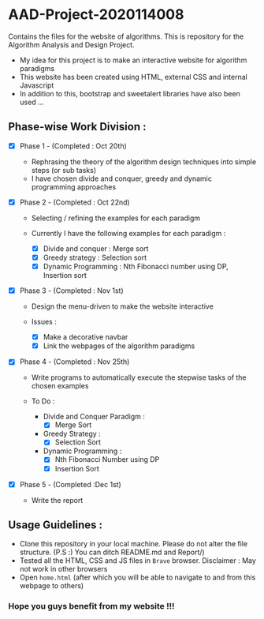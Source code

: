 # AAD-Project-2020114008
Contains the files for the website of algorithms. This is repository for the Algorithm Analysis and Design Project.

- My idea for this project is to make an interactive website for algorithm paradigms
- This website has been created using HTML, external CSS and internal Javascript
- In addition to this, bootstrap and sweetalert libraries have also been used ...


## Phase-wise Work Division :

- [x] Phase 1 - (Completed : Oct 20th)
  - Rephrasing the theory of the algorithm design techniques into simple steps (or sub tasks)
  - I have chosen divide and conquer, greedy and dynamic programming approaches
 
- [x] Phase 2 - (Completed : Oct 22nd)
  - Selecting / refining the examples for each paradigm
 
  - Currently I have the following examples for each paradigm :
    - [x] Divide and conquer : Merge sort
    - [x] Greedy strategy : Selection sort
    - [x] Dynamic Programming : Nth Fibonacci number using DP, Insertion sort
  
- [x] Phase 3 - (Completed : Nov 1st)
  - Design the menu-driven to make the website interactive 
  
  - Issues :
    - [x] Make a decorative navbar
    - [x] Link the webpages of the algorithm paradigms  
  
- [x] Phase 4 - (Completed : Nov 25th)
  - Write programs to automatically execute the stepwise tasks of the chosen examples

  - To Do :
    - Divide and Conquer Paradigm :
      - [x] Merge Sort
     
    - Greedy Strategy :  
      - [x] Selection Sort
      
    - Dynamic Programming :
      - [x] Nth Fibonacci Number using DP
      - [x] Insertion Sort
   
- [x] Phase 5 - (Completed :Dec 1st)
  - Write the report

## Usage Guidelines :

- Clone this repository in your local machine. Please do not alter the file structure. (P.S :) You can ditch README.md and Report/)
- Tested all the HTML, CSS and JS files in ```Brave``` browser. Disclaimer : May not work in other browsers
- Open ```home.html``` (after which you will be able to navigate to and from this webpage to others)


### Hope you guys benefit from my website !!!
